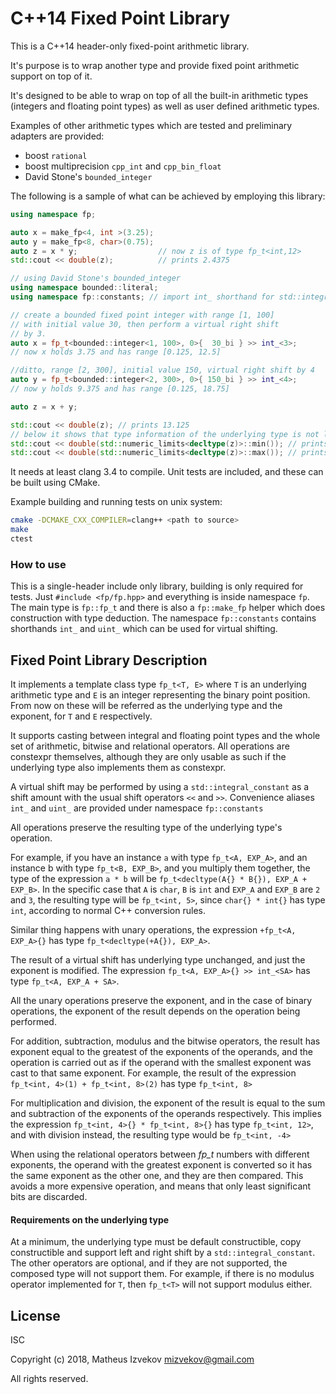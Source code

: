 C++14 Fixed Point Library
=========================

This is a C++14 header-only fixed-point arithmetic library.

It's purpose is to wrap another type and provide fixed point arithmetic
support on top of it.

It's designed to be able to wrap on top of all the built-in arithmetic types
(integers and floating point types) as well as user defined arithmetic types.

Examples of other arithmetic types which are tested and
preliminary adapters are provided:
* boost `rational`
* boost multiprecision `cpp_int` and `cpp_bin_float`
* David Stone's `bounded_integer`

The following is a sample of what can be achieved by employing this library:
```c++
using namespace fp;

auto x = make_fp<4, int >(3.25);
auto y = make_fp<8, char>(0.75);
auto z = x * y;                  // now z is of type fp_t<int,12>
std::cout << double(z);          // prints 2.4375

// using David Stone's bounded_integer
using namespace bounded::literal;
using namespace fp::constants; // import int_ shorthand for std::integral_constant

// create a bounded fixed point integer with range [1, 100]
// with initial value 30, then perform a virtual right shift
// by 3.
auto x = fp_t<bounded::integer<1, 100>, 0>{  30_bi } >> int_<3>;
// now x holds 3.75 and has range [0.125, 12.5]

//ditto, range [2, 300], initial value 150, virtual right shift by 4
auto y = fp_t<bounded::integer<2, 300>, 0>{ 150_bi } >> int_<4>;
// now y holds 9.375 and has range [0.125, 18.75]

auto z = x + y;

std::cout << double(z); // prints 13.125
// below it shows that type information of the underlying type is not lost
std::cout << double(std::numeric_limits<decltype(z)>::min()); // prints 0.25
std::cout << double(std::numeric_limits<decltype(z)>::max()); // prints 31.25

```

It needs at least clang 3.4 to compile.
Unit tests are included, and these can be built using CMake.

Example building and running tests on unix system:
```sh
cmake -DCMAKE_CXX_COMPILER=clang++ <path to source>
make
ctest
```

### How to use

This is a single-header include only library, building is only required for tests.
Just `#include <fp/fp.hpp>` and everything is inside namespace `fp`. The main
type is `fp::fp_t` and there is also a `fp::make_fp` helper which does construction
with type deduction. The namespace `fp::constants` contains shorthands `int_` and
`uint_` which can be used for virtual shifting.

Fixed Point Library Description
------------------

It implements a template class type `fp_t<T, E>` where `T` is an underlying
arithmetic type and `E` is an integer representing the binary point position.
From now on these will be referred as the underlying type and the exponent,
for `T` and `E` respectively.

It supports casting between integral and floating point types
and the whole set of arithmetic, bitwise and relational operators.
All operations are constexpr themselves, although they are only usable as
such if the underlying type also implements them as constexpr.

A virtual shift may be performed by using a `std::integral_constant` as a
shift amount with the usual shift operators `<<` and `>>`. Convenience aliases
`int_` and `uint_` are provided under namespace `fp::constants`

All operations preserve the resulting type of the underlying type's operation.

For example, if you have an instance `a` with type `fp_t<A, EXP_A>`, and an instance
b with type `fp_t<B, EXP_B>`, and you multiply them together, the type of the expression
`a * b` will be `fp_t<decltype(A{} * B{}), EXP_A + EXP_B>`. In the specific case that
`A` is `char`, `B` is `int` and `EXP_A` and `EXP_B` are `2` and `3`, the resulting
type will be `fp_t<int, 5>`, since `char{} * int{}` has type `int`, according to normal
C++ conversion rules.

Similar thing happens with unary operations, the expression `+fp_t<A, EXP_A>{}`
has type `fp_t<decltype(+A{}), EXP_A>`.

The result of a virtual shift has underlying type unchanged, and just the
exponent is modified. The expression `fp_t<A, EXP_A>{} >> int_<SA>` has
type `fp_t<A, EXP_A + SA>`.

All the unary operations preserve the exponent, and in the case of
binary operations, the exponent of the result depends on the operation
being performed.

For addition, subtraction, modulus and the bitwise operators, the result has
exponent equal to the greatest of the exponents of the operands, and the
operation is carried out as if the operand with the smallest exponent was
cast to that same exponent. For example, the result of the expression 
`fp_t<int, 4>(1) + fp_t<int, 8>(2)` has type `fp_t<int, 8>`

For multiplication and division, the exponent of the result is equal to the
sum and subtraction of the exponents of the operands respectively.
This implies the expression `fp_t<int, 4>{} * fp_t<int, 8>{}` has type
`fp_t<int, 12>`, and with division instead, the resulting type would be
`fp_t<int, -4>`

When using the relational operators between *fp_t* numbers with different
exponents, the operand with the greatest exponent is converted so it has the
same exponent as the other one, and they are then compared.
This avoids a more expensive operation, and means that only least
significant bits are discarded.

#### Requirements on the underlying type

At a minimum, the underlying type must be default constructible,
copy constructible and support left and right shift by a
`std::integral_constant`. The other operators are optional, and if
they are not supported, the composed type will not support them.
For example, if there is no modulus operator implemented for `T`,
then `fp_t<T>` will not support modulus either.

License
-------

ISC

Copyright (c) 2018, Matheus Izvekov <mizvekov@gmail.com>

All rights reserved.
